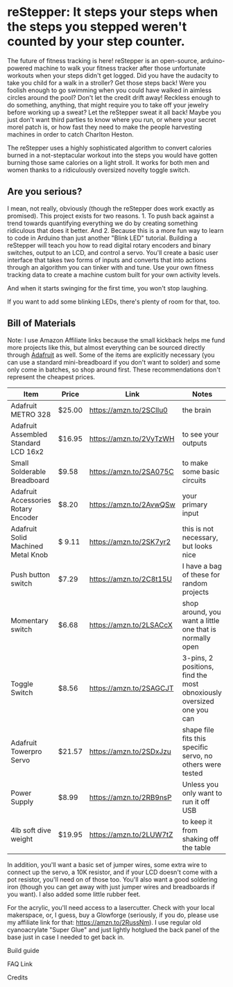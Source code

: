 # reStepper: It steps your steps when the steps you stepped weren't counted by your step counter. 

The future of fitness tracking is here! reStepper is an open-source, arduino-powered machine to walk your fitness tracker after those unfortunate workouts when your steps didn't get logged. Did you have the audacity to take you child for a walk in a stroller? Get those steps back! Were you foolish enough to go swimming when you could have walked in aimless circles around the pool? Don't let the credit drift away! Reckless enough to do something, anything, that might require you to take off your jewelry before working up a sweat? Let the reStepper sweat it all back! Maybe you just don't want third parties to know where you run, or where your secret morel patch is, or how fast they need to make the people harvesting machines in order to catch Charlton Heston. 

The reStepper uses a highly sophisticated algorithm to convert calories burned in a not-steptacular workout into the steps you would have gotten burning those same calories on a light stroll. It works for both men and women thanks to a ridiculously oversized novelty toggle switch. 

## Are you serious?

I mean, not really, obviously (though the reStepper does work exactly as promised). This project exists for two reasons. 1. To push back against a trend towards quantifying everything we do by creating something ridiculous that does it better. And 2. Because this is a more fun way to learn to code in Arduino than just another "Blink LED" tutorial. Building a reStepper will teach you how to read digital rotary encoders and binary switches, output to an LCD, and control a servo. You'll create a basic user interface that takes two forms of inputs and converts that into actions through an algorithm you can tinker with and tune. Use your own fitness tracking data to create a machine custom built for your own activity levels.

And when it starts swinging for the first time, you won't stop laughing.

If you want to add some blinking LEDs, there's plenty of room for that, too. 

## Bill of Materials

Note: I use Amazon Affiliate links because the small kickback helps me fund more projects like this, but almost everything can be sourced directly through [Adafruit](https://www.adafruit.com/) as well. Some of the items are explicitly necessary (you can use a standard mini-breadboard if you don't want to solder) and some only come in batches, so shop around first. These recommendations don't represent the cheapest prices. 

|Item|Price|Link|Notes|
---|---|---|---|
|Adafruit METRO 328 | $25.00 | https://amzn.to/2SClIu0 | the brain |
|Adafruit Assembled Standard LCD 16x2 | $16.95 | https://amzn.to/2VyTzWH | to see your outputs |
|Small Solderable Breadboard | $9.58 | https://amzn.to/2SA075C | to make some basic circuits |
|Adafruit Accessories Rotary Encoder | $8.20 | https://amzn.to/2AvwQSw | your primary input |
|Adafruit Solid Machined Metal Knob | $ 9.11 | https://amzn.to/2SK7yr2 | this is not necessary, but looks nice |
|Push button switch | $7.29 | https://amzn.to/2C8t15U | I have a bag of these for random projects |
|Momentary switch | $6.68 | https://amzn.to/2LSACcX | shop around, you want a little one that is normally open |
|Toggle Switch | $8.56 | https://amzn.to/2SAGCJT | 3-pins, 2 positions, find the most obnoxiously oversized one you can |
|Adafruit Towerpro Servo | $21.57 | https://amzn.to/2SDxJzu | shape file fits this specific servo, no others were tested |
|Power Supply | $8.99 | https://amzn.to/2RB9nsP | Unless you only want to run it off USB |
|4lb soft dive weight | $19.95 | https://amzn.to/2LUW7tZ | to keep it from shaking off the table |

In addition, you'll want a basic set of jumper wires, some extra wire to connect up the servo, a 10K resistor, and if your LCD doesn't come with a pot resistor, you'll need on of those too. You'll also want a good soldering iron (though you can get away with just jumper wires and breadboards if you want). I also added some little rubber feet. 

For the acrylic, you'll need access to a lasercutter. Check with your local makerspace, or, I guess, buy a Glowforge (seriously, if you do, please use my affiliate link for that: https://amzn.to/2RussNm). I use regular old cyanoacrylate "Super Glue" and just lightly hotglued the back panel of the base just in case I needed to get back in. 

Build guide

FAQ Link

Credits
